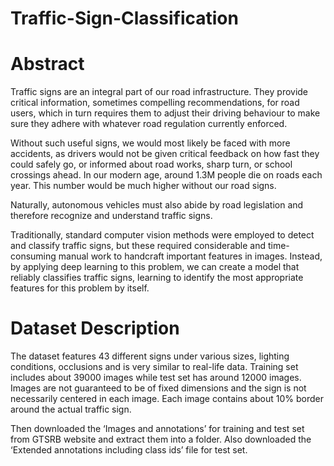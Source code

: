 # Traffic-Sign-Classification

# Abstract

Traffic signs are an integral part of our road infrastructure. They provide critical information, sometimes compelling recommendations, for road users, which in turn requires them to adjust their driving behaviour to make sure they adhere with whatever road regulation currently enforced.

Without such useful signs, we would most likely be faced with more accidents, as drivers would not be given critical feedback on how fast they could safely go, or informed about road works, sharp turn, or school crossings ahead. In our modern age, around 1.3M people die on roads each year. This number would be much higher without our road signs. 

Naturally, autonomous vehicles must also abide by road legislation and therefore recognize and understand traffic signs.

Traditionally, standard computer vision methods were employed to detect and classify traffic signs, but these required considerable and time-consuming manual work to handcraft important features in images. Instead, by applying deep learning to this problem, we can create a model that reliably classifies traffic signs, learning to identify the most appropriate features for this problem by itself. 

# Dataset Description

The dataset features 43 different signs under various sizes, lighting conditions, occlusions and is very similar to real-life data. Training set includes about 39000 images while test set has around 12000 images. Images are not guaranteed to be of fixed dimensions and the sign is not necessarily centered in each image. Each image contains about 10% border around the actual traffic sign.

Then downloaded the ‘Images and annotations’ for training and test set from GTSRB website and extract them into a folder. Also downloaded the ‘Extended annotations including class ids’ file for test set. 
